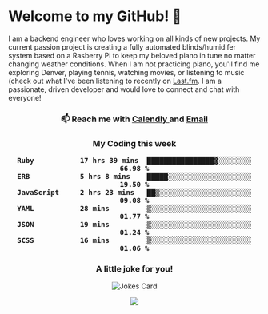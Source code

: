 <h1> Welcome to my GitHub! 👋 </h1>


  I am a backend engineer who loves working on all kinds of new projects. My current passion project is creating a fully automated blinds/humidifer system based on a Rasberry Pi to keep my beloved piano in tune no matter changing weather conditions. When I am not practicing piano, you'll find me exploring Denver, playing tennis, watching movies, or listening to music (check out what I've been listening to recently on [Last.fm](https://www.last.fm/user/mballa000). I am a passionate, driven developer and would love to connect and chat with everyone!

<h3 align = "center"> 📫 Reach me with <a href = "https://calendly.com/msbrandt00/30min"> Calendly </a> and <a href="mailto:msbrandt00@gmail.com">Email</a> 
 </h3>


 
<div align = "center"
[![Anurag's GitHub stats](https://github-readme-stats.vercel.app/api?username=mbrandt00)](https://github.com/anuraghazra/github-readme-stats)
          </div>
<h3 align="center">
  My Coding this week
<!--START_SECTION:waka-->

```text
Ruby           17 hrs 39 mins  ████████████████▓░░░░░░░░   66.98 %
ERB            5 hrs 8 mins    █████░░░░░░░░░░░░░░░░░░░░   19.50 %
JavaScript     2 hrs 23 mins   ██▒░░░░░░░░░░░░░░░░░░░░░░   09.08 %
YAML           28 mins         ▒░░░░░░░░░░░░░░░░░░░░░░░░   01.77 %
JSON           19 mins         ▒░░░░░░░░░░░░░░░░░░░░░░░░   01.24 %
SCSS           16 mins         ▒░░░░░░░░░░░░░░░░░░░░░░░░   01.06 %
```

<!--END_SECTION:waka-->

### A little joke for you!

![Jokes Card](https://readme-jokes.vercel.app/api?hideBorder)

<a href="https://www.linkedin.com/in/mbrandt00/"><img src="https://img.shields.io/badge/linkedin-%230077B5.svg?&style=for-the-badge&logo=linkedin&logoColor=white" /></a>
